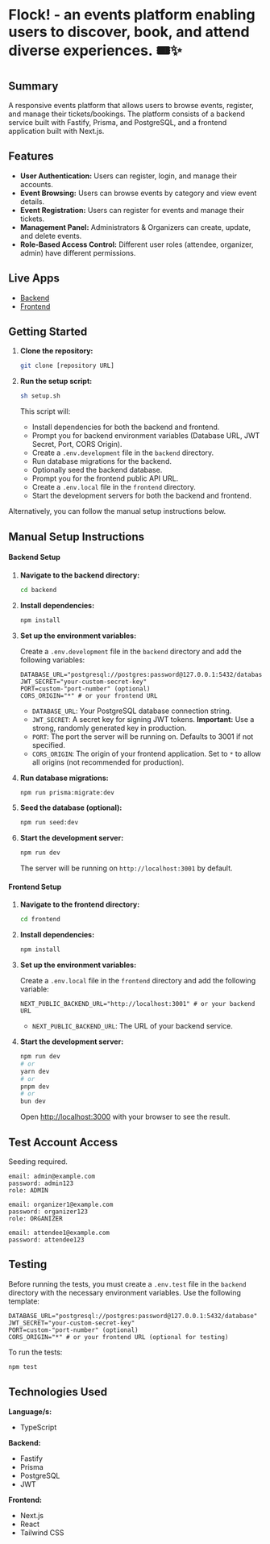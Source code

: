 # Flock! - an events platform enabling users to discover, book, and attend diverse experiences.&nbsp;🎟️✨

## Summary

A responsive events platform that allows users to browse events, register, and manage their tickets/bookings. The platform consists of a backend service built with Fastify, Prisma, and PostgreSQL, and a frontend application built with Next.js.

## Features

- **User Authentication:** Users can register, login, and manage their accounts.
- **Event Browsing:** Users can browse events by category and view event details.
- **Event Registration:** Users can register for events and manage their tickets.
- **Management Panel:** Administrators & Organizers can create, update, and delete events.
- **Role-Based Access Control:** Different user roles (attendee, organizer, admin) have different permissions.

## Live Apps

- [Backend](https://project-v1-launchpad.onrender.com)
- [Frontend](https://flock-v1.vercel.app/)

## Getting Started

1.  **Clone the repository:**

    ```bash
    git clone [repository URL]
    ```

2.  **Run the setup script:**

    ```bash
    sh setup.sh
    ```

    This script will:

    - Install dependencies for both the backend and frontend.
    - Prompt you for backend environment variables (Database URL, JWT Secret, Port, CORS Origin).
    - Create a `.env.development` file in the `backend` directory.
    - Run database migrations for the backend.
    - Optionally seed the backend database.
    - Prompt you for the frontend public API URL.
    - Create a `.env.local` file in the `frontend` directory.
    - Start the development servers for both the backend and frontend.

Alternatively, you can follow the manual setup instructions below.

## Manual Setup Instructions

#### Backend Setup

1.  **Navigate to the backend directory:**

    ```bash
    cd backend
    ```

2.  **Install dependencies:**

    ```bash
    npm install
    ```

3.  **Set up the environment variables:**

    Create a `.env.development` file in the `backend` directory and add the following variables:

    ```
    DATABASE_URL="postgresql://postgres:password@127.0.0.1:5432/database"
    JWT_SECRET="your-custom-secret-key"
    PORT=custom-"port-number" (optional)
    CORS_ORIGIN="*" # or your frontend URL
    ```

    - `DATABASE_URL`: Your PostgreSQL database connection string.
    - `JWT_SECRET`: A secret key for signing JWT tokens. **Important:** Use a strong, randomly generated key in production.
    - `PORT`: The port the server will be running on. Defaults to 3001 if not specified.
    - `CORS_ORIGIN`: The origin of your frontend application. Set to `*` to allow all origins (not recommended for production).

4.  **Run database migrations:**

    ```bash
    npm run prisma:migrate:dev
    ```

5.  **Seed the database (optional):**

    ```bash
    npm run seed:dev
    ```

6.  **Start the development server:**

    ```bash
    npm run dev
    ```

    The server will be running on `http://localhost:3001` by default.

#### Frontend Setup

1.  **Navigate to the frontend directory:**

    ```bash
    cd frontend
    ```

2.  **Install dependencies:**

    ```bash
    npm install
    ```

3.  **Set up the environment variables:**

    Create a `.env.local` file in the `frontend` directory and add the following variable:

    ```
    NEXT_PUBLIC_BACKEND_URL="http://localhost:3001" # or your backend URL
    ```

    - `NEXT_PUBLIC_BACKEND_URL`: The URL of your backend service.

4.  **Start the development server:**

    ```bash
    npm run dev
    # or
    yarn dev
    # or
    pnpm dev
    # or
    bun dev
    ```

    Open [http://localhost:3000](http://localhost:3000) with your browser to see the result.

## Test Account Access

Seeding required.

    email: admin@example.com
    password: admin123
    role: ADMIN

    email: organizer1@example.com
    password: organizer123
    role: ORGANIZER

    email: attendee1@example.com
    password: attendee123

## Testing

Before running the tests, you must create a `.env.test` file in the `backend` directory with the necessary environment variables. Use the following template:

```
DATABASE_URL="postgresql://postgres:password@127.0.0.1:5432/database"
JWT_SECRET="your-custom-secret-key"
PORT=custom-"port-number" (optional)
CORS_ORIGIN="*" # or your frontend URL (optional for testing)
```

To run the tests:

```bash
npm test
```

## Technologies Used

**Language/s:**

- TypeScript

**Backend:**

- Fastify
- Prisma
- PostgreSQL
- JWT

**Frontend:**

- Next.js
- React
- Tailwind CSS
